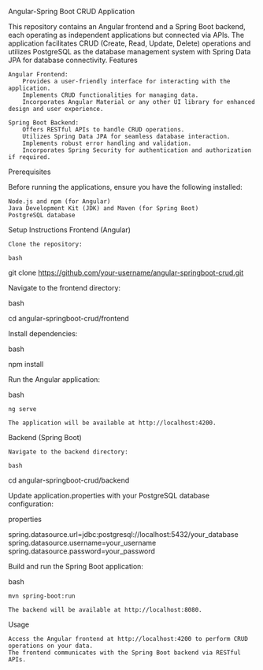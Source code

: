 Angular-Spring Boot CRUD Application

This repository contains an Angular frontend and a Spring Boot backend, each operating as independent applications but connected via APIs. The application facilitates CRUD (Create, Read, Update, Delete) operations and utilizes PostgreSQL as the database management system with Spring Data JPA for database connectivity.
Features

    Angular Frontend:
        Provides a user-friendly interface for interacting with the application.
        Implements CRUD functionalities for managing data.
        Incorporates Angular Material or any other UI library for enhanced design and user experience.

    Spring Boot Backend:
        Offers RESTful APIs to handle CRUD operations.
        Utilizes Spring Data JPA for seamless database interaction.
        Implements robust error handling and validation.
        Incorporates Spring Security for authentication and authorization if required.

Prerequisites

Before running the applications, ensure you have the following installed:

    Node.js and npm (for Angular)
    Java Development Kit (JDK) and Maven (for Spring Boot)
    PostgreSQL database

Setup Instructions
Frontend (Angular)

    Clone the repository:

    bash

git clone https://github.com/your-username/angular-springboot-crud.git

Navigate to the frontend directory:

bash

cd angular-springboot-crud/frontend

Install dependencies:

bash

npm install

Run the Angular application:

bash

    ng serve

    The application will be available at http://localhost:4200.

Backend (Spring Boot)

    Navigate to the backend directory:

    bash

cd angular-springboot-crud/backend

Update application.properties with your PostgreSQL database configuration:

properties

spring.datasource.url=jdbc:postgresql://localhost:5432/your_database
spring.datasource.username=your_username
spring.datasource.password=your_password

Build and run the Spring Boot application:

bash

    mvn spring-boot:run

    The backend will be available at http://localhost:8080.

Usage

    Access the Angular frontend at http://localhost:4200 to perform CRUD operations on your data.
    The frontend communicates with the Spring Boot backend via RESTful APIs.
